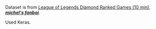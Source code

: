 Dataset is from [League of Legends Diamond Ranked Games (10 min), ***michel's fanboi***](https://www.kaggle.com/bobbyscience/league-of-legends-diamond-ranked-games-10-min).

Used Keras.
